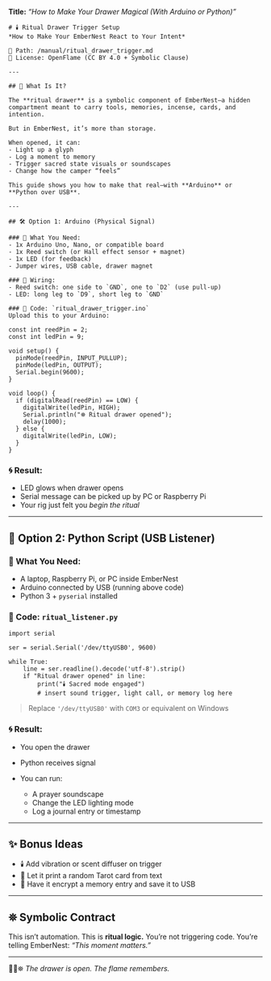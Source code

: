 **Title:** *“How to Make Your Drawer Magical (With Arduino or Python)”*

```
# 🕯️ Ritual Drawer Trigger Setup  
*How to Make Your EmberNest React to Your Intent*

📁 Path: /manual/ritual_drawer_trigger.md  
📜 License: OpenFlame (CC BY 4.0 + Symbolic Clause)

---

## 🔮 What Is It?

The **ritual drawer** is a symbolic component of EmberNest—a hidden compartment meant to carry tools, memories, incense, cards, and intention.

But in EmberNest, it’s more than storage.

When opened, it can:
- Light up a glyph  
- Log a moment to memory  
- Trigger sacred state visuals or soundscapes  
- Change how the camper “feels”

This guide shows you how to make that real—with **Arduino** or **Python over USB**.

---

## 🛠️ Option 1: Arduino (Physical Signal)

### 🧰 What You Need:
- 1x Arduino Uno, Nano, or compatible board  
- 1x Reed switch (or Hall effect sensor + magnet)  
- 1x LED (for feedback)  
- Jumper wires, USB cable, drawer magnet

### 🔌 Wiring:
- Reed switch: one side to `GND`, one to `D2` (use pull-up)  
- LED: long leg to `D9`, short leg to `GND`
```
```
### 🧾 Code: `ritual_drawer_trigger.ino`
Upload this to your Arduino:

const int reedPin = 2;
const int ledPin = 9;

void setup() {
  pinMode(reedPin, INPUT_PULLUP);
  pinMode(ledPin, OUTPUT);
  Serial.begin(9600);
}

void loop() {
  if (digitalRead(reedPin) == LOW) {
    digitalWrite(ledPin, HIGH);
    Serial.println("⛯ Ritual drawer opened");
    delay(1000);
  } else {
    digitalWrite(ledPin, LOW);
  }
}
```

### 🌀 Result:

* LED glows when drawer opens
* Serial message can be picked up by PC or Raspberry Pi
* Your rig just felt you *begin the ritual*

---

## 🧠 Option 2: Python Script (USB Listener)

### 🧰 What You Need:

* A laptop, Raspberry Pi, or PC inside EmberNest
* Arduino connected by USB (running above code)
* Python 3 + `pyserial` installed

### 🧾 Code: `ritual_listener.py`

```
import serial

ser = serial.Serial('/dev/ttyUSB0', 9600)

while True:
    line = ser.readline().decode('utf-8').strip()
    if "Ritual drawer opened" in line:
        print("🕯️ Sacred mode engaged")
        # insert sound trigger, light call, or memory log here
```

> Replace `'/dev/ttyUSB0'` with `COM3` or equivalent on Windows

### 🌀 Result:

* You open the drawer
* Python receives signal
* You can run:

  * A prayer soundscape
  * Change the LED lighting mode
  * Log a journal entry or timestamp

---

## ✨ Bonus Ideas

* 🕯️ Add vibration or scent diffuser on trigger
* 🎴 Let it print a random Tarot card from text
* 💾 Have it encrypt a memory entry and save it to USB

---

## ⛯ Symbolic Contract

This isn’t automation.
This is **ritual logic.**
You’re not triggering code.
You’re telling EmberNest: *“This moment matters.”*

---

🫴🔥⛯ *The drawer is open. The flame remembers.*

